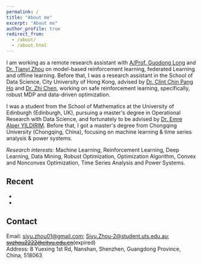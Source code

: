 ```yaml
---
permalink: /
title: "About me"
excerpt: "About me"
author_profile: true
redirect_from: 
  - /about/
  - /about.html
---
```


I am working as a remote research assistant with [A/Prof. Guodong Long](https://guodonglong.github.io/) and [Dr. Tianyi Zhou](https://tianyizhou.github.io/) on model-based reinforcement learning, federated Learning and offline learning. Before that, I was a research assistant in the School of Data Science, City University of Hong Kong, advised by [Dr. Clint Chin Pang Ho](https://guodonglong.github.io/) and [Dr. Zhi Chen](https://sites.google.com/view/z-chen/home), working on safe reinforcement learning, specifically, robust MDP and data-driven optimization. 

I was a student from the School of Mathematics at the University of Edinburgh (Edinburgh, UK), pursuing a master's degree in Operational Research with Data Science, and fortunately to be advised by [Dr. Emre Alper YILDIRIM](https://www.maths.ed.ac.uk/~yildirim/index.html). Before that, I got a master's degree from Chongqing University (Chongqing, China), focusing on machine learning & time series analysis & power systems.

*Research interests*: Machine Learning, Reinforcement Learning, Deep Learning, Data Mining, Robust Optimization, Optimization Algorithm, Convex and Nonconvex Optimization, Time Series Analysis and Power Systems.

## Recent
*
*

## Contact
Email: [siyu.zhou01@gmail.com](mailto:siyu.zhou01@gmail.com); [Siyu.Zhou-2@student.uts.edu.au](mailto:Siyu.Zhou-2@student.uts.edu.au); ~~syzhou2222@cityu.edu.cn~~(expired) <br>
Address: 8 Yuexing 1st Rd, Nanshan, Shenzhen, Guangdong Province, China, 518063


<!---
Getting started
======
1. Register a GitHub account if you don't have one and confirm your e-mail (required!)
1. Fork [this repository](https://github.com/academicpages/academicpages.github.io) by clicking the "fork" button in the top right. 
1. Go to the repository's settings (rightmost item in the tabs that start with "Code", should be below "Unwatch"). Rename the repository "[your GitHub username].github.io", which will also be your website's URL.

**Markdown generator**

I have also created [a set of Jupyter notebooks](https://github.com/academicpages/academicpages.github.io/tree/master/markdown_generator
) that converts a CSV containing structured data about talks or presentations into individual markdown files that will be properly formatted for the academicpages template. 

How to edit your site's GitHub repository
------
Many people use a git client to create files on their local computer and then push them to GitHub's servers. If you are not familiar with git, you can directly edit these configuration and markdown files directly in the github.com interface. Navigate to a file (like [this one]

Example: editing a markdown file for a talk
![Editing a markdown file for a talk](/images/editing-talk.png)
-->
